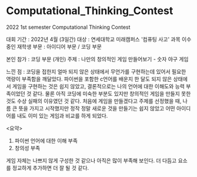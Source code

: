 # Computational_Thinking_Contest
2022 1st semester Computational Thinking Contest

대회 기간 : 2022년 4월 (3일간)
대상 : 연세대학교 미래캠퍼스 '컴퓨팅 사고' 과목 이수 중인 재학생
부문 : 아이디어 부문 / 코딩 부문

본인 참가 : 코딩 부문  (개인)
주제 : 나만의 창의적인 게임 만들어보기 - 숫자 야구 게임

느낀 점 : 
코딩을 접한지 얼마 되지 않은 상태에서 무언가를 구현하는데 있어서 필요한 역량이 부족함을 깨달았다. 파이썬을 포함한 c언어를 배운지 한 달도 되지 않은 상태에서 게임을 구현하는 것은 쉽지 않았고, 결론적으로는 나의 언어에 대한 이해도와 능력 부족이었던 것 같다. 물론 아직 코딩에 미숙한 부분도 있지만 창의적인 게임을 만들지 못한 것도 수상 실패의 이유였던 것 같다. 처음에 게임을 만들겠다고 주제를 선정했을 때, 나름 큰 뜻을 가지고 시작했지만 정작 정말 새로운 것을 만들기는 쉽지 않았고 어떤 아이디어를 내도 이미 있는 게임과 비교를 하게 되었다. 

<요약>
1. 파이썬 언어에 대한 이해 부족
2. 창의성 부족

게임 자체는 나쁘지 않게 구성한 것 같으나 아직은 많이 부족해 보인다. 더 다듬고 요소를 정교하게 추가하면 더 잘 될 것 같다.
